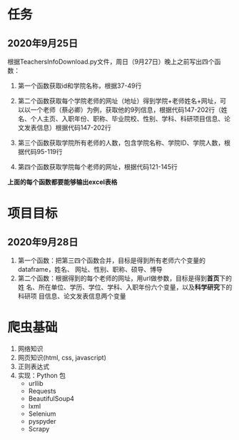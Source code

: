 # 任务
## 2020年9月25日
根据TeachersInfoDownload.py文件，周日（9月27日）晚上之前写出四个函数：

1. 第一个函数获取id和学院名称，根据37-49行

2. 第二个函数获取每个学院老师的网址（地址）得到学院+老师姓名+网址，可以以一个老师（蔡必卿）为例，获取他的9列信息，根据代码147-202行（姓名、个人主页、入职年份、职称、毕业院校、性别、学科、科研项目信息、论文发表信息）根据代码147-202行
   
3. 第三个函数获取学院所有老师的人数，包含学院名称、学院ID、学院人数，根据代码95-119行


4. 第四个函数获取学院每个老师的网址，根据代码121-145行
   
**上面的每个函数都要能够输出excel表格**

# 项目目标

## 2020年9月28日

1. 第一个函数：把第三四个函数合并，目标是得到所有老师六个变量的dataframe，姓名、
   网址、性别、职称、硕导、博导
2. 第二个函数：根据得到的每个老师的网址，用url做参数，目标是得到**首页**下的姓
   名、所在单位、学历、学位、学科、入职年份六个变量，以及**科学研究**下的科研项
   目信息、论文发表信息两个变量
   





# 爬虫基础
1. 网络知识
2. 网页知识(html, css, javascript)
3. 正则表达式
4. 实现：Python 包
   - urllib
   - Requests
   - BeautifulSoup4
   - lxml
   - Selenium
   - pyspyder
   - Scrapy


